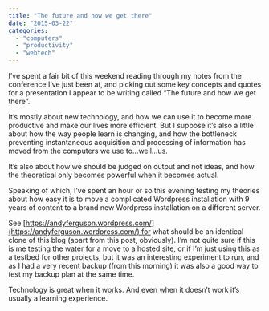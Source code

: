 ```yaml
---
title: "The future and how we get there"
date: "2015-03-22"
categories: 
  - "computers"
  - "productivity"
  - "webtech"
---
```


I’ve spent a fair bit of this weekend reading through my notes from the conference I’ve just been at, and picking out some key concepts and quotes for a presentation I appear to be writing called “The future and how we get there”.

It’s mostly about new technology, and how we can use it to become more productive and make our lives more efficient. But I suppose it’s also a little about how the way people learn is changing, and how the bottleneck preventing instantaneous acquisition and processing of information has moved from the computers we use to…well…us.

It’s also about how we should be judged on output and not ideas, and how the theoretical only becomes powerful when it becomes actual.

Speaking of which, I’ve spent an hour or so this evening testing my theories about how easy it is to move a complicated Wordpress installation with 9 years of content to a brand new Wordpress installation on a different server.

See [https://andyferguson.wordpress.com/](https://andyferguson.wordpress.com/) for what should be an identical clone of this blog (apart from this post, obviously). I’m not quite sure if this is me testing the water for a move to a hosted site, or if I’m just using this as a testbed for other projects, but it was an interesting experiment to run, and as I had a very recent backup (from this morning) it was also a good way to test my backup plan at the same time.

Technology is great when it works. And even when it doesn’t work it’s usually a learning experience.
